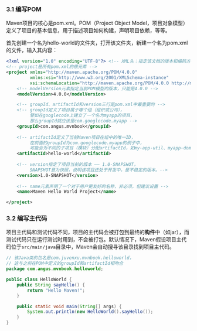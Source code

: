 ### 3.1 编写POM

Maven项目的核心是pom.xml。POM（Project Object Model，项目对象模型）定义了项目的基本信息，用于描述项目如何构建，声明项目依赖，等等。

首先创建一个名为hello-world的文件夹，打开该文件夹，新建一个名为pom.xml的文件，输入其内容：

```xml
<?xml version="1.0" encoding="UTF-8"?> <!-- XML头：指定该文档的版本和编码方式 -->
<!-- project是所有pom.xml的根元素 -->
<project xmlns="http://maven.apache.org/POM/4.0.0"
         xmlns:xsi="http://www.w3.org/2001/XMLSchema-instance"
         xsi:schemaLocation="http://maven.apache.org/POM/4.0.0 http://maven.apache.org/xsd/maven-4.0.0.xsd">
    <!-- modelVersion元素指定当前POM模型的版本，只能是4.0.0 -->
    <modelVersion>4.0.0</modelVersion>

    <!-- groupId、artifactId和version三行是pom.xml中最重要的 -->
    <!-- groupId定义了项目属于哪个组（组织或公司），
         譬如在googlecode上建立了一个名为myapp的项目，
         那么groupId就应该是com.googlecode.myapp -->
    <groupId>com.angus.mvnbook</groupId>
    
    <!-- artifactId定义了当前Maven项目在组中的唯一ID，
         在前面的groupId为com.googlecode.myapp的例子中，
         可能会为不同的子项目（模块）分配artifactId，如my-app-util、myapp-domain、myapp-web等 -->
    <artifactId>hello-world</artifactId>
    
    <!-- version指定了项目当前的版本 —— 1.0-SNAPSHOT，
         SNAPSHOT意为快照，说明该项目还处于开发中，是不稳定的版本。-->
    <version>1.0-SNAPSHOT</version>
    
    <!-- name元素声明了一个对于用户更友好的名称，非必须，但建议设置 -->
    <name>Maven Hello World Project</name>

</project>
```

### 3.2 编写主代码

项目主代码和测试代码不同，项目的主代码会被打包到最终的**构件**中（如jar），而测试代码只在运行测试时用到，不会被打包。默认情况下，Maven假设项目主代码位于`src/main/java`目录中，Maven会自动搜寻该目录找到项目主代码。

```java
// 该Java类的包名是com.juvenxu.mvnbook.helloworld，
// 这与之前在POM中定义的groupId和artifactId相吻合
package com.angus.mvnbook.helloworld;

public class HelloWorld {
    public String sayHello() {
        return "Hello Maven!";
    }

    public static void main(String[] args) {
        System.out.println(new HelloWorld().sayHello());
    }
}
```

